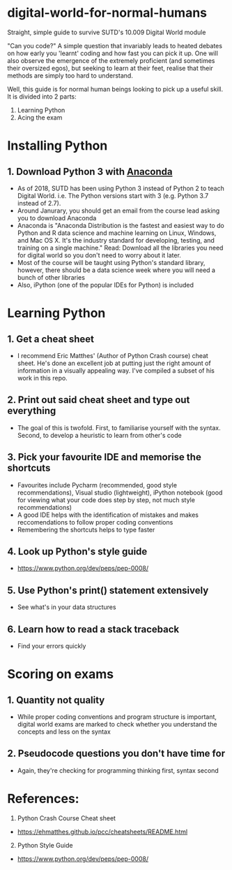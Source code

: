 # digital-world-for-normal-humans

Straight, simple guide to survive SUTD's 10.009 Digital World module


"Can you code?" 
A simple question that invariably leads to heated debates on how early you 'learnt' coding and how fast you can pick it up. 
One will also observe the emergence of the extremely proficient (and sometimes their oversized egos), but seeking to learn at their feet, realise that their methods are simply too hard to understand.

Well, this guide is for normal human beings looking to pick up a useful skill. 
It is divided into 2 parts:
1. Learning Python
2. Acing the exam

# Installing Python
## 1. Download Python 3 with [Anaconda](https://www.anaconda.com/download/)
- As of 2018, SUTD has been using Python 3 instead of Python 2 to teach Digital World. i.e. The Python versions start with 3 (e.g. Python 3.7 instead of 2.7). 
- Around Janurary, you should get an email from the course lead asking you to download Anaconda
- Anaconda is "Anaconda Distribution is the fastest and easiest way to do Python and R data science and machine learning on Linux, Windows, and Mac OS X. It's the industry standard for developing, testing, and training on a single machine." Read: Download all the libraries you need for digital world so you don't need to worry about it later.
- Most of the course will be taught using Python's standard library, however, there should be a data science week where you will need a bunch of other libraries
- Also, iPython (one of the popular IDEs for Python) is included

# Learning Python
## 1. Get a cheat sheet 
- I recommend Eric Matthes' (Author of Python Crash course) cheat sheet. He's done an excellent job at putting just the right amount of information in a visually appealing way. I've compiled a subset of his work in this repo.

## 2. Print out said cheat sheet and type out everything
- The goal of this is twofold. First, to familiarise yourself with the syntax. Second, to develop a heuristic to learn from other's code

## 3. Pick your favourite IDE and memorise the shortcuts
- Favourites include Pycharm (recommended, good style recommendations), Visual studio (lightweight), iPython notebook (good for viewing what your code does step by step, not much style recommendations)
- A good IDE helps with the identification of mistakes and makes reccomendations to follow proper coding conventions
- Remembering the shortcuts helps to type faster

## 4. Look up Python's style guide
- https://www.python.org/dev/peps/pep-0008/

## 5. Use Python's print() statement extensively
- See what's in your data structures

## 6. Learn how to read a stack traceback
- Find your errors quickly


# Scoring on exams
## 1. Quantity not quality
- While proper coding conventions and program structure is important, digital world exams are marked to check whether you understand the concepts and less on the syntax

## 2. Pseudocode questions you don't have time for
- Again, they're checking for programming thinking first, syntax second

# References:
1. Python Crash Course Cheat sheet
- https://ehmatthes.github.io/pcc/cheatsheets/README.html
2. Python Style Guide
- https://www.python.org/dev/peps/pep-0008/
